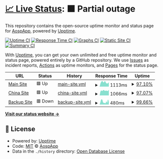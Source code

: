 # [📈 Live Status](https://status.aosp.app): <!--live status--> **🟧 Partial outage**

This repository contains the open-source uptime monitor and status page for [AospApp](https://aosp.app), powered by [Upptime](https://github.com/upptime/upptime).

[![Uptime CI](https://github.com/aospapp/upptime/workflows/Uptime%20CI/badge.svg)](https://github.com/aospapp/upptime/actions?query=workflow%3A%22Uptime+CI%22)
[![Response Time CI](https://github.com/aospapp/upptime/workflows/Response%20Time%20CI/badge.svg)](https://github.com/aospapp/upptime/actions?query=workflow%3A%22Response+Time+CI%22)
[![Graphs CI](https://github.com/aospapp/upptime/workflows/Graphs%20CI/badge.svg)](https://github.com/aospapp/upptime/actions?query=workflow%3A%22Graphs+CI%22)
[![Static Site CI](https://github.com/aospapp/upptime/workflows/Static%20Site%20CI/badge.svg)](https://github.com/aospapp/upptime/actions?query=workflow%3A%22Static+Site+CI%22)
[![Summary CI](https://github.com/aospapp/upptime/workflows/Summary%20CI/badge.svg)](https://github.com/aospapp/upptime/actions?query=workflow%3A%22Summary+CI%22)

With [Upptime](https://upptime.js.org), you can get your own unlimited and free uptime monitor and status page, powered entirely by a GitHub repository. We use [Issues](https://github.com/aospapp/upptime/issues) as incident reports, [Actions](https://github.com/aospapp/upptime/actions) as uptime monitors, and [Pages](https://status.aosp.app) for the status page.

<!--start: status pages-->
<!-- This summary is generated by Upptime (https://github.com/upptime/upptime) -->
<!-- Do not edit this manually, your changes will be overwritten -->
<!-- prettier-ignore -->
| URL | Status | History | Response Time | Uptime |
| --- | ------ | ------- | ------------- | ------ |
| <img alt="" src="https://icons.duckduckgo.com/ip3/aosp.app.ico" height="13"> [Main Site](https://aosp.app) | 🟩 Up | [main-site.yml](https://github.com/aospapp/upptime/commits/HEAD/history/main-site.yml) | <details><summary><img alt="Response time graph" src="./graphs/main-site/response-time-week.png" height="20"> 1113ms</summary><br><a href="https://status.aosp.app/history/main-site"><img alt="Response time 2304" src="https://img.shields.io/endpoint?url=https%3A%2F%2Fraw.githubusercontent.com%2Faospapp%2Fupptime%2FHEAD%2Fapi%2Fmain-site%2Fresponse-time.json"></a><br><a href="https://status.aosp.app/history/main-site"><img alt="24-hour response time 1069" src="https://img.shields.io/endpoint?url=https%3A%2F%2Fraw.githubusercontent.com%2Faospapp%2Fupptime%2FHEAD%2Fapi%2Fmain-site%2Fresponse-time-day.json"></a><br><a href="https://status.aosp.app/history/main-site"><img alt="7-day response time 1113" src="https://img.shields.io/endpoint?url=https%3A%2F%2Fraw.githubusercontent.com%2Faospapp%2Fupptime%2FHEAD%2Fapi%2Fmain-site%2Fresponse-time-week.json"></a><br><a href="https://status.aosp.app/history/main-site"><img alt="30-day response time 2288" src="https://img.shields.io/endpoint?url=https%3A%2F%2Fraw.githubusercontent.com%2Faospapp%2Fupptime%2FHEAD%2Fapi%2Fmain-site%2Fresponse-time-month.json"></a><br><a href="https://status.aosp.app/history/main-site"><img alt="1-year response time 2304" src="https://img.shields.io/endpoint?url=https%3A%2F%2Fraw.githubusercontent.com%2Faospapp%2Fupptime%2FHEAD%2Fapi%2Fmain-site%2Fresponse-time-year.json"></a></details> | <details><summary><a href="https://status.aosp.app/history/main-site">97.10%</a></summary><a href="https://status.aosp.app/history/main-site"><img alt="All-time uptime 94.68%" src="https://img.shields.io/endpoint?url=https%3A%2F%2Fraw.githubusercontent.com%2Faospapp%2Fupptime%2FHEAD%2Fapi%2Fmain-site%2Fuptime.json"></a><br><a href="https://status.aosp.app/history/main-site"><img alt="24-hour uptime 79.73%" src="https://img.shields.io/endpoint?url=https%3A%2F%2Fraw.githubusercontent.com%2Faospapp%2Fupptime%2FHEAD%2Fapi%2Fmain-site%2Fuptime-day.json"></a><br><a href="https://status.aosp.app/history/main-site"><img alt="7-day uptime 97.10%" src="https://img.shields.io/endpoint?url=https%3A%2F%2Fraw.githubusercontent.com%2Faospapp%2Fupptime%2FHEAD%2Fapi%2Fmain-site%2Fuptime-week.json"></a><br><a href="https://status.aosp.app/history/main-site"><img alt="30-day uptime 95.70%" src="https://img.shields.io/endpoint?url=https%3A%2F%2Fraw.githubusercontent.com%2Faospapp%2Fupptime%2FHEAD%2Fapi%2Fmain-site%2Fuptime-month.json"></a><br><a href="https://status.aosp.app/history/main-site"><img alt="1-year uptime 94.68%" src="https://img.shields.io/endpoint?url=https%3A%2F%2Fraw.githubusercontent.com%2Faospapp%2Fupptime%2FHEAD%2Fapi%2Fmain-site%2Fuptime-year.json"></a></details>
| <img alt="" src="https://icons.duckduckgo.com/ip3/aosp.ylarod.cn.ico" height="13"> [China Site](http://aosp.ylarod.cn) | 🟩 Up | [china-site.yml](https://github.com/aospapp/upptime/commits/HEAD/history/china-site.yml) | <details><summary><img alt="Response time graph" src="./graphs/china-site/response-time-week.png" height="20"> 1066ms</summary><br><a href="https://status.aosp.app/history/china-site"><img alt="Response time 1883" src="https://img.shields.io/endpoint?url=https%3A%2F%2Fraw.githubusercontent.com%2Faospapp%2Fupptime%2FHEAD%2Fapi%2Fchina-site%2Fresponse-time.json"></a><br><a href="https://status.aosp.app/history/china-site"><img alt="24-hour response time 1061" src="https://img.shields.io/endpoint?url=https%3A%2F%2Fraw.githubusercontent.com%2Faospapp%2Fupptime%2FHEAD%2Fapi%2Fchina-site%2Fresponse-time-day.json"></a><br><a href="https://status.aosp.app/history/china-site"><img alt="7-day response time 1066" src="https://img.shields.io/endpoint?url=https%3A%2F%2Fraw.githubusercontent.com%2Faospapp%2Fupptime%2FHEAD%2Fapi%2Fchina-site%2Fresponse-time-week.json"></a><br><a href="https://status.aosp.app/history/china-site"><img alt="30-day response time 1596" src="https://img.shields.io/endpoint?url=https%3A%2F%2Fraw.githubusercontent.com%2Faospapp%2Fupptime%2FHEAD%2Fapi%2Fchina-site%2Fresponse-time-month.json"></a><br><a href="https://status.aosp.app/history/china-site"><img alt="1-year response time 1883" src="https://img.shields.io/endpoint?url=https%3A%2F%2Fraw.githubusercontent.com%2Faospapp%2Fupptime%2FHEAD%2Fapi%2Fchina-site%2Fresponse-time-year.json"></a></details> | <details><summary><a href="https://status.aosp.app/history/china-site">97.07%</a></summary><a href="https://status.aosp.app/history/china-site"><img alt="All-time uptime 94.69%" src="https://img.shields.io/endpoint?url=https%3A%2F%2Fraw.githubusercontent.com%2Faospapp%2Fupptime%2FHEAD%2Fapi%2Fchina-site%2Fuptime.json"></a><br><a href="https://status.aosp.app/history/china-site"><img alt="24-hour uptime 79.48%" src="https://img.shields.io/endpoint?url=https%3A%2F%2Fraw.githubusercontent.com%2Faospapp%2Fupptime%2FHEAD%2Fapi%2Fchina-site%2Fuptime-day.json"></a><br><a href="https://status.aosp.app/history/china-site"><img alt="7-day uptime 97.07%" src="https://img.shields.io/endpoint?url=https%3A%2F%2Fraw.githubusercontent.com%2Faospapp%2Fupptime%2FHEAD%2Fapi%2Fchina-site%2Fuptime-week.json"></a><br><a href="https://status.aosp.app/history/china-site"><img alt="30-day uptime 95.70%" src="https://img.shields.io/endpoint?url=https%3A%2F%2Fraw.githubusercontent.com%2Faospapp%2Fupptime%2FHEAD%2Fapi%2Fchina-site%2Fuptime-month.json"></a><br><a href="https://status.aosp.app/history/china-site"><img alt="1-year uptime 94.69%" src="https://img.shields.io/endpoint?url=https%3A%2F%2Fraw.githubusercontent.com%2Faospapp%2Fupptime%2FHEAD%2Fapi%2Fchina-site%2Fuptime-year.json"></a></details>
| <img alt="" src="https://icons.duckduckgo.com/ip3/tunnel.aosp.app.ico" height="13"> [Backup Site](https://tunnel.aosp.app) | 🟥 Down | [backup-site.yml](https://github.com/aospapp/upptime/commits/HEAD/history/backup-site.yml) | <details><summary><img alt="Response time graph" src="./graphs/backup-site/response-time-week.png" height="20"> 480ms</summary><br><a href="https://status.aosp.app/history/backup-site"><img alt="Response time 418" src="https://img.shields.io/endpoint?url=https%3A%2F%2Fraw.githubusercontent.com%2Faospapp%2Fupptime%2FHEAD%2Fapi%2Fbackup-site%2Fresponse-time.json"></a><br><a href="https://status.aosp.app/history/backup-site"><img alt="24-hour response time 405" src="https://img.shields.io/endpoint?url=https%3A%2F%2Fraw.githubusercontent.com%2Faospapp%2Fupptime%2FHEAD%2Fapi%2Fbackup-site%2Fresponse-time-day.json"></a><br><a href="https://status.aosp.app/history/backup-site"><img alt="7-day response time 480" src="https://img.shields.io/endpoint?url=https%3A%2F%2Fraw.githubusercontent.com%2Faospapp%2Fupptime%2FHEAD%2Fapi%2Fbackup-site%2Fresponse-time-week.json"></a><br><a href="https://status.aosp.app/history/backup-site"><img alt="30-day response time 425" src="https://img.shields.io/endpoint?url=https%3A%2F%2Fraw.githubusercontent.com%2Faospapp%2Fupptime%2FHEAD%2Fapi%2Fbackup-site%2Fresponse-time-month.json"></a><br><a href="https://status.aosp.app/history/backup-site"><img alt="1-year response time 418" src="https://img.shields.io/endpoint?url=https%3A%2F%2Fraw.githubusercontent.com%2Faospapp%2Fupptime%2FHEAD%2Fapi%2Fbackup-site%2Fresponse-time-year.json"></a></details> | <details><summary><a href="https://status.aosp.app/history/backup-site">99.66%</a></summary><a href="https://status.aosp.app/history/backup-site"><img alt="All-time uptime 97.02%" src="https://img.shields.io/endpoint?url=https%3A%2F%2Fraw.githubusercontent.com%2Faospapp%2Fupptime%2FHEAD%2Fapi%2Fbackup-site%2Fuptime.json"></a><br><a href="https://status.aosp.app/history/backup-site"><img alt="24-hour uptime 97.60%" src="https://img.shields.io/endpoint?url=https%3A%2F%2Fraw.githubusercontent.com%2Faospapp%2Fupptime%2FHEAD%2Fapi%2Fbackup-site%2Fuptime-day.json"></a><br><a href="https://status.aosp.app/history/backup-site"><img alt="7-day uptime 99.66%" src="https://img.shields.io/endpoint?url=https%3A%2F%2Fraw.githubusercontent.com%2Faospapp%2Fupptime%2FHEAD%2Fapi%2Fbackup-site%2Fuptime-week.json"></a><br><a href="https://status.aosp.app/history/backup-site"><img alt="30-day uptime 99.92%" src="https://img.shields.io/endpoint?url=https%3A%2F%2Fraw.githubusercontent.com%2Faospapp%2Fupptime%2FHEAD%2Fapi%2Fbackup-site%2Fuptime-month.json"></a><br><a href="https://status.aosp.app/history/backup-site"><img alt="1-year uptime 97.02%" src="https://img.shields.io/endpoint?url=https%3A%2F%2Fraw.githubusercontent.com%2Faospapp%2Fupptime%2FHEAD%2Fapi%2Fbackup-site%2Fuptime-year.json"></a></details>

<!--end: status pages-->

[**Visit our status website →**](https://status.aosp.app)

## 📄 License

- Powered by: [Upptime](https://github.com/upptime/upptime)
- Code: [MIT](./LICENSE) © [AospApp](https://aosp.app)
- Data in the `./history` directory: [Open Database License](https://opendatacommons.org/licenses/odbl/1-0/)
